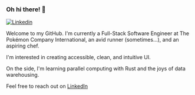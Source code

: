 ### Oh hi there! 👋

[![Linkedin](https://img.shields.io/badge/-Ivan%20Lim-blue?style=flat&logo=Linkedin&logoColor=white&link=https://www.linkedin.com/in/ivangeeaunlim/)](https://www.linkedin.com/in/ivangeeaunlim/)

Welcome to my GitHub. I'm currently a Full-Stack Software Engineer at The Pokémon Company International, an avid runner (sometimes...), and an aspiring chef. 

I'm interested in creating accessible, clean, and intuitive UI.

On the side, I'm learning parallel computing with Rust and the joys of data warehousing.

Feel free to reach out on [LinkedIn](https://www.linkedin.com/in/ivangeeaunlim/)

<!--
**bundleofivan/bundleofivan** is a ✨ _special_ ✨ repository because its `README.md` (this file) appears on your GitHub profile.
-->

